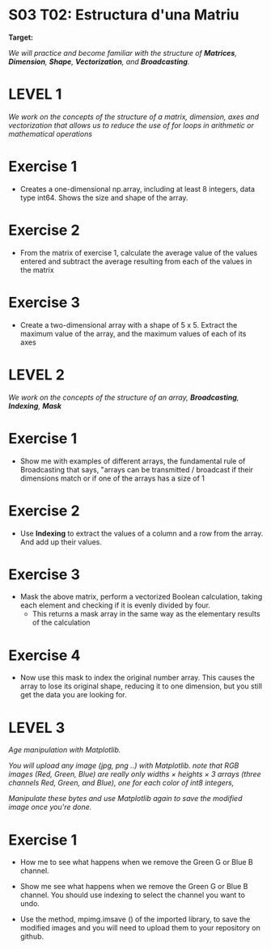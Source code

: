 # S03 T02: Estructura d'una Matriu

**Target:**

_We will practice and become familiar with the structure of **Matrices**, **Dimension**, **Shape**, **Vectorization**, and **Broadcasting**._

# LEVEL 1
_We work on the concepts of the structure of a matrix, dimension, axes and vectorization that allows us to reduce the use of for loops in arithmetic or mathematical operations_
  
  # Exercise 1
  - Creates a one-dimensional np.array, including at least 8 integers, data type int64. Shows the size and shape of the array.
  
  # Exercise 2
  - From the matrix of exercise 1, calculate the average value of the values entered and subtract the average resulting from each of the values in the matrix
  
  # Exercise 3
  - Create a two-dimensional array with a shape of 5 x 5. Extract the maximum value of the array, and the maximum values of each of its axes
  
  
 # LEVEL 2
_We work on the concepts of the structure of an array, **Broadcasting**, **Indexing**, **Mask**_
  
  # Exercise 1
  - Show me with examples of different arrays, the fundamental rule of Broadcasting that says, "arrays can be transmitted / broadcast if their dimensions match       or if one of the arrays has a size of 1
  
  # Exercise 2
  - Use **Indexing** to extract the values of a column and a row from the array. And add up their values.
  
  # Exercise 3
  - Mask the above matrix, perform a vectorized Boolean calculation, taking each element and checking if it is evenly divided by four.
    * This returns a mask array in the same way as the elementary results of the calculation
  
  # Exercise 4
  - Now use this mask to index the original number array. This causes the array to lose its original shape, reducing it to one dimension, but you still get the data you are looking for.
  
 # LEVEL 3
_Age manipulation with Matplotlib._

_You will upload any image (jpg, png ..) with Matplotlib. note that RGB images (Red, Green, Blue) are really only widths × heights × 3 arrays (three channels Red, Green, and Blue), one for each color of int8 integers,_

_Manipulate these bytes and use Matplotlib again to save the modified image once you're done._
  
  # Exercise 1
* How me to see what happens when we remove the Green G or Blue B channel.

* Show me see what happens when we remove the Green G or Blue B channel. You should use indexing to select the channel you want to undo.

* Use the method, mpimg.imsave () of the imported library, to save the modified images and you will need to upload them to your repository on github.
  
